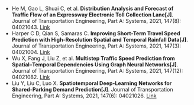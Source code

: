 * He M, Gao L, Shuai C, et al. <b>Distribution Analysis and Forecast of Traffic Flow of an Expressway Electronic Toll Collection Lane[J]</b>. Journal of Transportation Engineering, Part A: Systems, 2021, 147(8): 04021043. [Link](https://ascelibrary.org/doi/abs/10.1061/JTEPBS.0000552)
* Harper C D, Qian S, Samaras C. <b>Improving Short-Term Travel Speed Prediction with High-Resolution Spatial and Temporal Rainfall Data[J]</b>. Journal of Transportation Engineering, Part A: Systems, 2021, 147(3): 04021004. [Link](https://ascelibrary.org/doi/abs/10.1061/JTEPBS.0000504)
* Wu X, Fang J, Liu Z, et al. <b>Multistep Traffic Speed Prediction from Spatial–Temporal Dependencies Using Graph Neural Networks[J]</b>. Journal of Transportation Engineering, Part A: Systems, 2021, 147(12): 04021082. [Link](https://ascelibrary.org/doi/abs/10.1061/JTEPBS.0000600)
* Liu Y, Liu C, Luo X. <b>Spatiotemporal Deep-Learning Networks for Shared-Parking Demand Prediction[J]</b>. Journal of Transportation Engineering, Part A: Systems, 2021, 147(6): 04021026. [Link](https://ascelibrary.org/doi/abs/10.1061/JTEPBS.0000522)